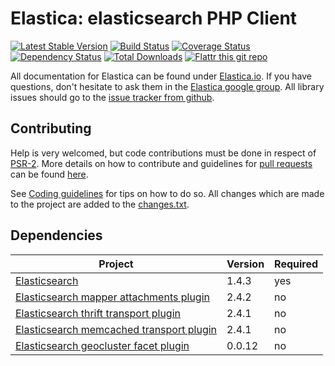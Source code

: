 Elastica: elasticsearch PHP Client
==================================

[![Latest Stable Version](https://poser.pugx.org/ruflin/Elastica/v/stable.png)](https://packagist.org/packages/ruflin/elastica)
[![Build Status](https://secure.travis-ci.org/ruflin/Elastica.png?branch=master)](http://travis-ci.org/ruflin/Elastica)
[![Coverage Status](https://coveralls.io/repos/ruflin/Elastica/badge.png)](https://coveralls.io/r/ruflin/Elastica)
[![Dependency Status](https://www.versioneye.com/php/ruflin:Elastica/master/badge.png)](https://www.versioneye.com/php/ruflin:elastica/)
[![Total Downloads](https://poser.pugx.org/ruflin/Elastica/downloads.png)](https://packagist.org/packages/ruflin/elastica)
[![Flattr this git repo](http://api.flattr.com/button/flattr-badge-large.png)](https://flattr.com/submit/auto?user_id=ruflin&url=https://github.com/ruflin/Elastica&title=Elastica&language=PHP&tags=github&category=software)

All documentation for Elastica can be found under [Elastica.io](http://Elastica.io/). If you have questions, don't hesitate to ask them in the [Elastica google group](https://groups.google.com/group/elastica-php-client). All library issues should go to the [issue tracker from github](https://github.com/ruflin/Elastica/issues).

Contributing
------------
Help is very welcomed, but code contributions must be done in respect of [PSR-2](https://github.com/php-fig/fig-standards/blob/master/accepted/PSR-2-coding-style-guide.md). More details on how to contribute and guidelines for [pull requests](http://elastica.io/contribute/pull-request.html) can be found [here](http://elastica.io/contribute/).

See [Coding guidelines](http://elastica.io/contribute/coding-guidelines.html) for tips on how to do so. All changes which are made to the project are added to the [changes.txt](https://github.com/ruflin/Elastica/blob/master/changes.txt).


Dependencies
------------
| Project | Version | Required |
|---------|---------|----------|
|[Elasticsearch](https://github.com/elasticsearch/elasticsearch/tree/v1.4.3)|1.4.3|yes|
|[Elasticsearch mapper attachments plugin](https://github.com/elasticsearch/elasticsearch-mapper-attachments/tree/v2.4.2)|2.4.2|no|
|[Elasticsearch thrift transport plugin](https://github.com/elasticsearch/elasticsearch-transport-thrift/tree/v2.4.1)|2.4.1|no|
|[Elasticsearch memcached transport plugin](https://github.com/elasticsearch/elasticsearch-transport-memcached/tree/v2.4.1)|2.4.1|no|
|[Elasticsearch geocluster facet plugin](https://github.com/zenobase/geocluster-facet/tree/0.0.12)|0.0.12|no|
